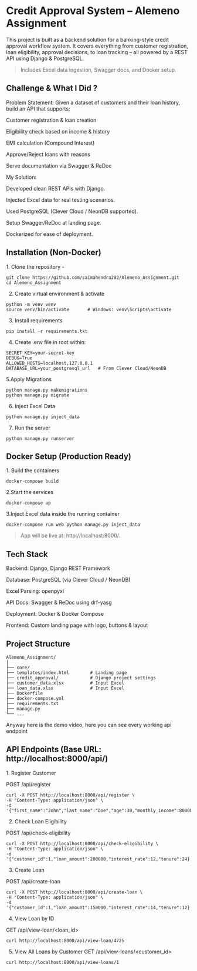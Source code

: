 <h1>Credit Approval System – Alemeno Assignment</h1>
<p >This project is built as a backend solution for a banking-style credit approval workflow system. It covers everything from customer registration, loan eligibility, approval decisions, to loan tracking – all powered by a REST API using Django & PostgreSQL.</p>

> Includes Excel data ingestion, Swagger docs, and Docker setup.
<h2>Challenge & What I Did ?</h2>
Problem Statement:
Given a dataset of customers and their loan history, build an API that supports:

Customer registration & loan creation

Eligibility check based on income & history

EMI calculation (Compound Interest)

Approve/Reject loans with reasons

Serve documentation via Swagger & ReDoc

My Solution:

Developed clean REST APIs with Django.

Injected Excel data for real testing scenarios.

Used PostgreSQL (Clever Cloud / NeonDB supported).

Setup Swagger/ReDoc at landing page.

Dockerized for ease of deployment.
 

<h2>Installation (Non-Docker)</h2>
1. Clone the repository - 

```
git clone https://github.com/saimahendra282/Alemeno_Assignment.git
cd Alemeno_Assignment
```
2. Create virtual environment & activate

```
python -m venv venv
source venv/bin/activate       # Windows: venv\Scripts\activate
```

3. Install requirements

```
pip install -r requirements.txt
```
4. Create .env file in root within:
```
SECRET_KEY=your-secret-key
DEBUG=True
ALLOWED_HOSTS=localhost,127.0.0.1
DATABASE_URL=your_postgresql_url   # From Clever Cloud/NeonDB
```
5.Apply Migrations
```
python manage.py makemigrations
python manage.py migrate
```
6. Inject Excel Data

```
python manage.py inject_data
```
7. Run the server

```
python manage.py runserver
```
<h2>Docker Setup (Production Ready)</h2>
1. Build the containers

```
docker-compose build
```
2.Start the services
```
docker-compose up
```
3.Inject Excel data inside the running container
```
docker-compose run web python manage.py inject_data
```

> App will be live at: http://localhost:8000/.
<h2>Tech Stack</h2>
Backend: Django, Django REST Framework

Database: PostgreSQL (via Clever Cloud / NeonDB)

Excel Parsing: openpyxl

API Docs: Swagger & ReDoc using drf-yasg

Deployment: Docker & Docker Compose

Frontend: Custom landing page with logo, buttons & layout
<h2>Project Structure</h2>

```
Alemeno_Assignment/
│
├── core/
├── templates/index.html        # Landing page       
├── credit_approval/            # Django project settings
├── customer_data.xlsx          # Input Excel
├── loan_data.xlsx              # Input Excel
├── Dockerfile
├── docker-compose.yml
├── requirements.txt
├── manage.py
└── ...

```

Anyway here is the demo video, here you can see every working api endpoint

<h2>API Endpoints (Base URL: http://localhost:8000/api/)</h2>
1. Register Customer

POST /api/register

```
curl -X POST http://localhost:8000/api/register \
-H "Content-Type: application/json" \
-d '{"first_name":"John","last_name":"Doe","age":30,"monthly_income":80000,"phone_number":"9876543210"}'
```
2. Check Loan Eligibility

POST /api/check-eligibility

```
curl -X POST http://localhost:8000/api/check-eligibility \
-H "Content-Type: application/json" \
-d '{"customer_id":1,"loan_amount":200000,"interest_rate":12,"tenure":24}'
```
3. Create Loan

POST /api/create-loan
```
curl -X POST http://localhost:8000/api/create-loan \
-H "Content-Type: application/json" \
-d '{"customer_id":1,"loan_amount":150000,"interest_rate":14,"tenure":12}'
```
4. View Loan by ID

GET /api/view-loan/<loan_id>
```
curl http://localhost:8000/api/view-loan/4725
```
5. View All Loans by Customer
GET /api/view-loans/<customer_id>
```
curl http://localhost:8000/api/view-loans/1
```
